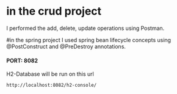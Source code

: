 # in the crud project


I performed the add, delete, update operations using Postman.


#in the spring project
I used spring bean lifecycle concepts using @PostConstruct and @PreDestroy annotations.


#### PORT: 8082

H2-Database will be run on this url

`http://localhost:8082/h2-console/`

